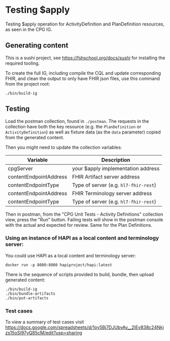 # Testing $apply

Testing $apply operation for ActivityDefinition and PlanDefinition resources,
as seen in the CPG IG.

## Generating content

This is a sushi project, see https://fshschool.org/docs/sushi for installing
the required tooling.

To create the full IG, including compile the CQL and update corresponding FHIR,
and clean the output to only have FHIR json files, use this command from the
project root:

```
./bin/build-ig
```

## Testing

Load the postman collection, found in `./postman`. The requests in the
collection have both the key resource (e.g. the `PlanDefinition` or
`ActivityDefinition`) as well as fixture data (as the `data` parameter) copied
from the generated content.

Then you might need to update the collection variables:


| Variable                | Description                           |
|-------------------------|---------------------------------------|
| cpgServer               | your $apply implementation address    |
| contentEndpointAddress  | FHIR Artifact server address          |
| contentEndpointType     | Type of server (e.g. `hl7-fhir-rest`) |
| contentEndpointAddress  | FHIR Terminology server address       |
| contentEndpointType     | Type of server (e.g. `hl7-fhir-rest`) |


Then in postman, from the "CPG Unit Tests - Activity Definitions" collection
view, press the "Run" button. Failing tests will show in the postman console
with the actual and expected for review. Same for the Plan Definitions.

### Using an instance of HAPI as a local content and terminology server:

You could use HAPI as a local content and terminology server:
```
docker run -p 8080:8080 hapiproject/hapi:latest
```

There is the sequence of scripts provided to build, bundle, then upload
generated content:
```
./bin/build-ig
./bin/bundle-artifacts
./bin/put-artifacts
```

### Test cases

To view a summary of test cases visit
https://docs.google.com/spreadsheets/d/1oy5Bj7DJUbvAv__2IEy838c24Nkjzs15oSl97yQ85cM/edit?usp=sharing
